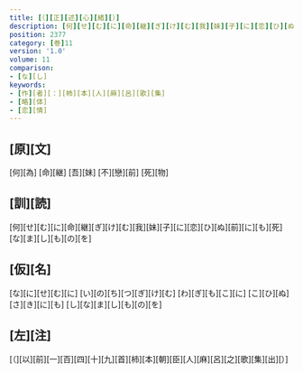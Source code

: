 ```yaml
---
title: [（][正][述][心][緒][）]
description: [何][せ][む][に][命][継][ぎ][け][む][我][妹][子][に][恋][ひ][ぬ][前][に][も][死][な][ま][し][も][の][を]
position: 2377
category: [巻]11
version: '1.0'
volume: 11
comparison:
- [な][し]
keywords:
- [作][者][：][柿][本][人][麻][呂][歌][集]
- [略][体]
- [恋][情]
---
```


## [原][文]

[何][為] [命][継] [吾][妹] [不][戀][前] [死][物]

## [訓][読]

[何][せ][む][に][命][継][ぎ][け][む][我][妹][子][に][恋][ひ][ぬ][前][に][も][死][な][ま][し][も][の][を]

## [仮][名]

[な][に][せ][む][に] [い][の][ち][つ][ぎ][け][む] [わ][ぎ][も][こ][に] [こ][ひ][ぬ][さ][き][に][も] [し][な][ま][し][も][の][を]

## [左][注]

[（][以][前][一][百][四][十][九][首][柿][本][朝][臣][人][麻][呂][之][歌][集][出][）]
